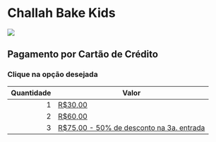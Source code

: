 # Challah Bake Kids

![](https://chabadjdp.github.io/kids/flyer.jpg)

## Pagamento por Cartão de Crédito
### Clique na opção desejada

|Quantidade|Valor|
|---:|---|
|1|[R$30,00](https://cieloecommerce.cielo.com.br/transactionalvnext/order/buynow/07f3ffe7-1d87-4178-b81b-5bac731ca368)|
|2|[R$60,00](https://cieloecommerce.cielo.com.br/transactionalvnext/order/buynow/45dfe4dd-095c-4349-a8b9-eeee9d8d484d)|
|3|[R$75,00 - 50% de desconto na 3a. entrada](https://cieloecommerce.cielo.com.br/transactionalvnext/order/buynow/5eba3187-295f-48d1-b8b3-6277afbf8376)|
